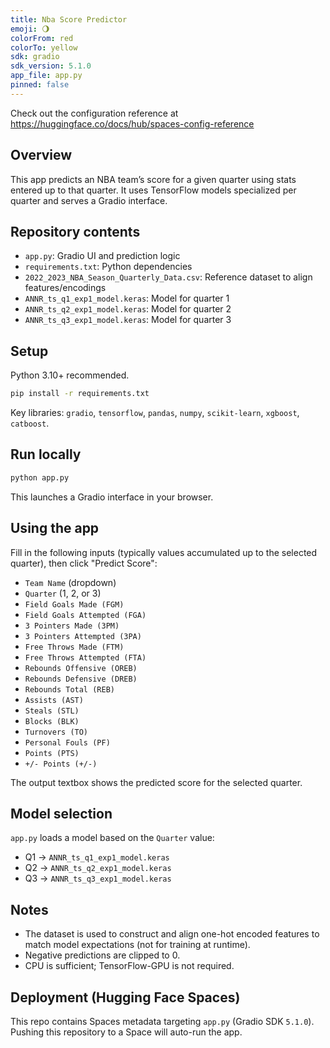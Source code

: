 ```yaml
---
title: Nba Score Predictor
emoji: 🌖
colorFrom: red
colorTo: yellow
sdk: gradio
sdk_version: 5.1.0
app_file: app.py
pinned: false
---
```


Check out the configuration reference at https://huggingface.co/docs/hub/spaces-config-reference

## Overview
This app predicts an NBA team’s score for a given quarter using stats entered up to that quarter. It uses TensorFlow models specialized per quarter and serves a Gradio interface.

## Repository contents
- `app.py`: Gradio UI and prediction logic
- `requirements.txt`: Python dependencies
- `2022_2023_NBA_Season_Quarterly_Data.csv`: Reference dataset to align features/encodings
- `ANNR_ts_q1_exp1_model.keras`: Model for quarter 1
- `ANNR_ts_q2_exp1_model.keras`: Model for quarter 2
- `ANNR_ts_q3_exp1_model.keras`: Model for quarter 3

## Setup
Python 3.10+ recommended.

```bash
pip install -r requirements.txt
```

Key libraries: `gradio`, `tensorflow`, `pandas`, `numpy`, `scikit-learn`, `xgboost`, `catboost`.

## Run locally
```bash
python app.py
```
This launches a Gradio interface in your browser.

## Using the app
Fill in the following inputs (typically values accumulated up to the selected quarter), then click "Predict Score":
- `Team Name` (dropdown)
- `Quarter` (1, 2, or 3)
- `Field Goals Made (FGM)`
- `Field Goals Attempted (FGA)`
- `3 Pointers Made (3PM)`
- `3 Pointers Attempted (3PA)`
- `Free Throws Made (FTM)`
- `Free Throws Attempted (FTA)`
- `Rebounds Offensive (OREB)`
- `Rebounds Defensive (DREB)`
- `Rebounds Total (REB)`
- `Assists (AST)`
- `Steals (STL)`
- `Blocks (BLK)`
- `Turnovers (TO)`
- `Personal Fouls (PF)`
- `Points (PTS)`
- `+/- Points (+/-)`

The output textbox shows the predicted score for the selected quarter.

## Model selection
`app.py` loads a model based on the `Quarter` value:
- Q1 → `ANNR_ts_q1_exp1_model.keras`
- Q2 → `ANNR_ts_q2_exp1_model.keras`
- Q3 → `ANNR_ts_q3_exp1_model.keras`

## Notes
- The dataset is used to construct and align one-hot encoded features to match model expectations (not for training at runtime).
- Negative predictions are clipped to 0.
- CPU is sufficient; TensorFlow-GPU is not required.

## Deployment (Hugging Face Spaces)
This repo contains Spaces metadata targeting `app.py` (Gradio SDK `5.1.0`). Pushing this repository to a Space will auto-run the app.
